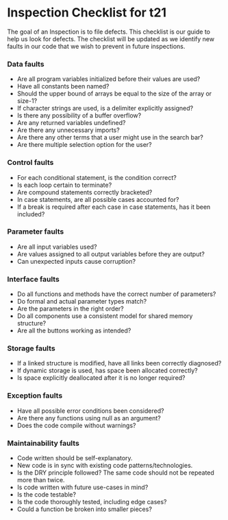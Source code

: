 # Inspection Checklist for t21

The goal of an Inspection is to file defects.
This checklist is our guide to help us look for defects.
The checklist will be updated as we identify new faults in our code that we wish to prevent in future inspections.


### Data faults
* Are all program variables initialized before their values are used?
* Have all constants been named?
* Should the upper bound of arrays be equal to the size of the array or size-1?
* If character strings are used, is a delimiter explicitly assigned?
* Is there any possibility of a buffer overflow?
* Are any returned variables undefined?
* Are there any unnecessary imports?
* Are there any other terms that a user might use in the search bar?
* Are there multiple selection option for the user?

### Control faults
* For each conditional statement, is the condition correct?
* Is each loop certain to terminate?
* Are compound statements correctly bracketed?
* In case statements, are all possible cases accounted for?
* If a break is required after each case in case statements, has it been included?

### Parameter faults
* Are all input variables used?
* Are values assigned to all output variables before they are output?
* Can unexpected inputs cause corruption?

### Interface faults
* Do all functions and methods have the correct number of parameters?
* Do formal and actual parameter types match?
* Are the parameters in the right order?
* Do all components use a consistent model for shared memory structure?
* Are all the buttons working as intended?

### Storage faults
* If a linked structure is modified, have all links been correctly diagnosed?
* If dynamic storage is used, has space been allocated correctly?
* Is space explicitly deallocated after it is no longer required?

### Exception faults
* Have all possible error conditions been considered?
* Are there any functions using null as an argument?
* Does the code compile without warnings?

### Maintainability faults
* Code written should be self-explanatory.
* New code is in sync with existing code patterns/technologies.
* Is the DRY principle followed? The same code should not be repeated more than twice.
* Is code written with future use-cases in mind?
* Is the code testable?
* Is the code thoroughly tested, including edge cases?
* Could a function be broken into smaller pieces?

